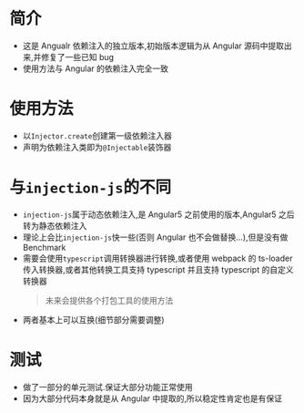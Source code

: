 # 简介

- 这是 Angualr 依赖注入的独立版本,初始版本逻辑为从 Angular 源码中提取出来,并修复了一些已知 bug
- 使用方法与 Angular 的依赖注入完全一致

# 使用方法

- 以`Injector.create`创建第一级依赖注入器
- 声明为依赖注入类即为`@Injectable`装饰器

# 与`injection-js`的不同

- `injection-js`属于动态依赖注入,是 Angular5 之前使用的版本,Angular5 之后转为静态依赖注入
- 理论上会比`injection-js`快一些(否则 Angular 也不会做替换...),但是没有做 Benchmark
- 需要会使用`typescript`调用转换器进行转换,或者使用 webpack 的 ts-loader 传入转换器,或者其他转换工具支持 typescript 并且支持 typescript 的自定义转换器
  > 未来会提供各个打包工具的使用方法
- 两者基本上可以互换(细节部分需要调整)

# 测试

- 做了一部分的单元测试.保证大部分功能正常使用
- 因为大部分代码本身就是从 Angular 中提取的,所以稳定性肯定也是有保证
